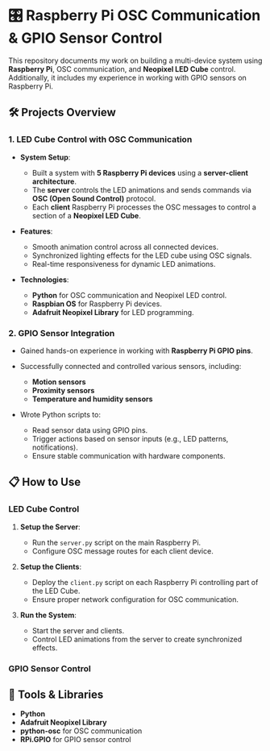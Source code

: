 # 🎛️ Raspberry Pi OSC Communication & GPIO Sensor Control

This repository documents my work on building a multi-device system using **Raspberry Pi**, OSC communication, and **Neopixel LED Cube** control. Additionally, it includes my experience in working with GPIO sensors on Raspberry Pi.

## 🛠️ Projects Overview

### 1. LED Cube Control with OSC Communication
- **System Setup**:  
  - Built a system with **5 Raspberry Pi devices** using a **server-client architecture**.  
  - The **server** controls the LED animations and sends commands via **OSC (Open Sound Control)** protocol.  
  - Each **client** Raspberry Pi processes the OSC messages to control a section of a **Neopixel LED Cube**.  

- **Features**:  
  - Smooth animation control across all connected devices.  
  - Synchronized lighting effects for the LED cube using OSC signals.  
  - Real-time responsiveness for dynamic LED animations.  

- **Technologies**:  
  - **Python** for OSC communication and Neopixel LED control.  
  - **Raspbian OS** for Raspberry Pi devices.  
  - **Adafruit Neopixel Library** for LED programming.

### 2. GPIO Sensor Integration
- Gained hands-on experience in working with **Raspberry Pi GPIO pins**.  
- Successfully connected and controlled various sensors, including:  
  - **Motion sensors**  
  - **Proximity sensors**  
  - **Temperature and humidity sensors**  

- Wrote Python scripts to:  
  - Read sensor data using GPIO pins.  
  - Trigger actions based on sensor inputs (e.g., LED patterns, notifications).  
  - Ensure stable communication with hardware components.

## 📋 How to Use

### LED Cube Control
1. **Setup the Server**:  
   - Run the `server.py` script on the main Raspberry Pi.
   - Configure OSC message routes for each client device.

2. **Setup the Clients**:  
   - Deploy the `client.py` script on each Raspberry Pi controlling part of the LED Cube.  
   - Ensure proper network configuration for OSC communication.

3. **Run the System**:  
   - Start the server and clients.  
   - Control LED animations from the server to create synchronized effects.

### GPIO Sensor Control

## 🧰 Tools & Libraries
- **Python**  
- **Adafruit Neopixel Library**  
- **python-osc** for OSC communication  
- **RPi.GPIO** for GPIO sensor control 

